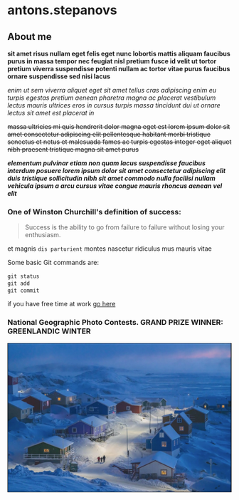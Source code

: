# antons.stepanovs

## About me

**sit amet risus nullam eget felis eget nunc lobortis mattis aliquam faucibus purus in massa tempor nec feugiat nisl pretium fusce id velit ut tortor pretium viverra suspendisse potenti nullam ac tortor vitae purus faucibus ornare suspendisse sed nisi lacus**

*enim ut sem viverra aliquet eget sit amet tellus cras adipiscing enim eu turpis egestas pretium aenean pharetra magna ac placerat vestibulum lectus mauris ultrices eros in cursus turpis massa tincidunt dui ut ornare lectus sit amet est placerat in*

~~massa ultricies mi quis hendrerit dolor magna eget est lorem ipsum dolor sit amet consectetur adipiscing elit pellentesque habitant morbi tristique senectus et netus et malesuada fames ac turpis egestas integer eget aliquet nibh praesent tristique magna sit amet purus~~

***elementum pulvinar etiam non quam lacus suspendisse faucibus interdum posuere lorem ipsum dolor sit amet consectetur adipiscing elit duis tristique sollicitudin nibh sit amet commodo nulla facilisi nullam vehicula ipsum a arcu cursus vitae congue mauris rhoncus aenean vel elit***

### One of Winston Churchill's definition of success:
>Success is the ability to go from failure to failure without losing your enthusiasm.

et magnis `dis parturient` montes nascetur ridiculus mus mauris vitae


Some basic Git commands are:
```
git status
git add
git commit
```


if you have free time at work [go here](https://emupedia.net/beta/emuos/)

### National Geographic Photo Contests. GRAND PRIZE WINNER: GREENLANDIC WINTER
![National Geographic Photo Contests. GRAND PRIZE WINNER: GREENLANDIC WINTER](/img/Photo.jpg)